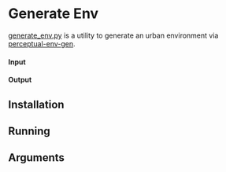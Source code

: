 # Generate Env 

[generate_env.py](./generate_env.py) is a utility to generate an urban environment via [perceptual-env-gen](https://github.com/ccheemeng/perceptual-env-gen/).  

#### Input  

#### Output  

## Installation  

## Running  

## Arguments  